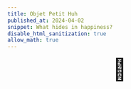 ```yaml
---
title: Objet Petit Huh
published_at: 2024-04-02
snippet: What hides in happiness?
disable_html_sanitization: true
allow_math: true
---
```


<div style="text-align: center; font-size: xxx-large;" id="emoji">&#129325</div>


<script type="module">
   const title = document.getElementsByTagName (`h1`).item (0)
   const emoji = document.getElementById (`emoji`)

const modes = [ `.?!`, [ `&#128528`, `&#128562`, `&#129325` ] ]

   let frame_count = 0

   const draw_frame = () => {
      const i = frame_count++ % modes[0].length
      title.innerText = `Objet Petit Huh${ modes[0][i] }`
      // emoji.innerText = modes[1][i]
      setTimeout (draw_frame, 2000)
   }

   draw_frame ()
</script>